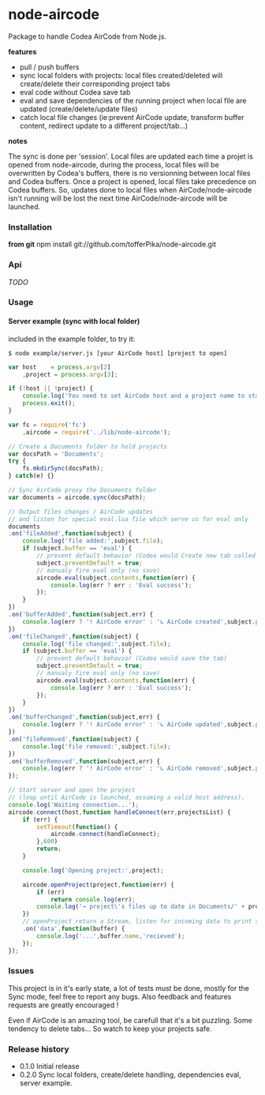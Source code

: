 node-aircode
============

Package to handle Codea AirCode from Node.js.

**features**
- pull / push buffers
- sync local folders with projects: local files created/deleted will create/delete their corresponding project tabs
- eval code without Codea save tab
- eval and save dependencies of the running project when local file are updated (create/delete/update files)
- catch local file changes (ie:prevent AirCode update, transform buffer content, redirect update to a different project/tab...)

**notes**

The sync is done per 'session'. Local files are updated each time a projet is opened from node-aircode, during the process, local files will be overwritten by Codea's buffers, there is no versionning between local files and Codea buffers. Once a project is opened, local files take precedence on Codea buffers. So, updates done to local files when AirCode/node-aircode isn't running will be lost the next time AirCode/node-aircode will be launched.

### Installation

**from git** npm install git://github.com/tofferPika/node-aircode.git

### Api

*TODO*

### Usage

#### Server example (sync with local folder)

included in the example folder, to try it:
```
$ node example/server.js [your AirCode host] [project to open]
```

```javascript
var host    = process.argv[2]
	,project = process.argv[3];

if (!host || !project) {
	console.log('You need to set AirCode host and a project name to start');
	process.exit();
}

var fs = require('fs')
	,aircode = require('../lib/node-aircode');

// Create a Documents folder to hold projects
var docsPath = 'Documents';
try {
	fs.mkdirSync(docsPath);
} catch(e) {}

// Sync AirCode proxy the Documents folder
var documents = aircode.sync(docsPath);

// Output files changes / AirCode updates
// and listen for special eval.lua file which serve us for eval only
documents
.on('fileAdded',function(subject) {
	console.log('file added:',subject.file);
	if (subject.buffer == 'eval') {
		// prevent default behavior (Codea would Create new tab called eval)
		subject.preventDefault = true;
		// manualy fire eval only (no save)
		aircode.eval(subject.contents,function(err) {
			console.log(err ? err : 'Eval success');
		});
	}
})
.on('bufferAdded',function(subject,err) {
	console.log(err ? '! AirCode error' : '↳ AirCode created',subject.project + ':' + subject.buffer);
})
.on('fileChanged',function(subject) {
	console.log('file changed:',subject.file);
	if (subject.buffer == 'eval') {
		// prevent default behavior (Codea would save the tab)
		subject.preventDefault = true;
		// manualy fire eval only (no save)
		aircode.eval(subject.contents,function(err) {
			console.log(err ? err : 'Eval success');
		});
	}
})
.on('bufferChanged',function(subject,err) {
	console.log(err ? '! AirCode error' : '↳ AirCode updated',subject.project + ':' + subject.buffer);
})
.on('fileRemoved',function(subject) {
	console.log('file removed:',subject.file);
})
.on('bufferRemoved',function(subject,err) {
	console.log(err ? '! AirCode error' : '↳ AirCode removed',subject.project + ':' + subject.buffer);
});

// Start server and open the project
// (loop until AirCode is launched, assuming a valid host address).
console.log('Waiting connection...');
aircode.connect(host,function handleConnect(err,projectsList) {
	if (err) {
		setTimeout(function() {
			aircode.connect(handleConnect);
		},600)
		return;
	}

	console.log('Opening project:',project);

	aircode.openProject(project,function(err) {
		if (err)
			return console.log(err);
		console.log('→ project\'s files up to date in Documents/' + project + ', you should start coding !');
	})
	// openProject return a Stream, listen for incoming data to print some progress
	.on('data',function(buffer) {
		console.log('...',buffer.name,'recieved');
	});
});
```

### Issues

This project is in it's early state, a lot of tests must be done, mostly for the Sync mode, feel free to report any bugs. Also feedback and features requests are greatly encouraged !

Even if AirCode is an amazing tool, be carefull that it's a bit puzzling. Some tendency to delete tabs...
So watch to keep your projects safe.

### Release history

* 0.1.0 Initial release
* 0.2.0 Sync local folders, create/delete handling, dependencies eval, server example.
